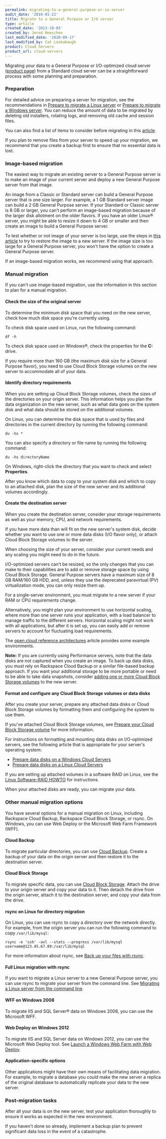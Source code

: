```yaml
---
permalink: migrating-to-a-general-purpose-or-io-server
audit_date: '2019-01-22'
title: Migrate to a General Purpose or I/O server
type: article
created_date: '2013-10-03'
created_by: Jered Heeschen
last_modified_date: '2020-09-17'
last_modified_by: Cat Lookabaugh
product: Cloud Servers
product_url: cloud-servers
---
```


Migrating your data to a General Purpose or I/O-optimized cloud server
([product page](https://www.rackspace.com/cloud/servers)) from a Standard cloud
server can be a straightforward process with some planning and preparation.

### Preparation

For detailed advice on preparing a server for migration, see the recommendations
in [Prepare to migrate a Linux server](/support/how-to/prepare-to-migrate-a-linux-server)
or [Prepare to migrate a Windows server](/support/how-to/prepare-to-migrate-a-windows-server/).
You can reduce the amount of data to be migrated by deleting old installers,
rotating logs, and removing old cache and session files.

You can also find a list of items to consider before migrating in this
[article](/support/how-to/considerations-for-migrating-to-a-general-purpose-or-io-cloud-server/).

If you plan to remove files from your server to speed up your migration, we
recommend that you create a backup first to ensure that no essential data is lost.

### Image-based migration

The easiest way to migrate an existing server to a General Purpose server is to
make an image of your current server and deploy a new General Purpose server
from that image.

An image from a Classic or Standard server can build a General Purpose server
that is one size larger. For example, a 1 GB Standard server image can build a
2 GB General Purpose server. If your Standard or Classic server is 8 GB or
larger, you can’t perform an image-based migration because of the larger disk
allotment on the older flavors. If you have an older Linux&reg; server, you might
be able to resize it down to 4 GB or smaller and then create an image to build
a General Purpose server.

To test whether or not image of your server is too large, use the steps in
[this article](/support/how-to/create-an-image-of-a-server-and-restore-a-server-from-a-saved-image)
to try to restore the image to a new server. If the image size is too
large for a General Purpose server, you won't have the option to create a General
Purpose server.

If an image-based migration works, we recommend using that approach.

### Manual migration

If you can't use image-based migration, use the information in this section to
plan for a manual migration.

#### Check the size of the original server

To determine the minimum disk space that you need on the new server, check how
much disk space you're currently using.

To check disk space used on Linux, run the following command:

    df -h

To check disk space used on Windows&reg;, check the properties for the **C:**
drive.

If you require more than 160 GB (the maximum disk size for a General Purpose
flavor), you need to use Cloud Block Storage volumes on the new server to
accommodate all of your data.

#### Identify directory requirements

When you are setting up Cloud Block Storage volumes, check the sizes of
the directories on your origin server. This information helps you plan the
data organization on the new server, such as what data goes on the system disk
and what data should be stored on the additional volumes.

On Linux, you can determine the disk space that is used by files and directories
in the current directory by running the following command:

    du -hs *

You can also specify a directory or file name by running the following command:

    du -hs directoryName

On Windows, right-click the directory that you want to check and select
**Properties**.

After you know which data to copy to your system disk and which to copy to an
attached disk, plan the size of the new server and its additional volumes
accordingly.

#### Create the destination server

When you create the destination server, consider your storage requirements as
well as your memory, CPU, and network requirements.

If you have more data than will fit on the new server's system disk, decide
whether you want to use one or more data disks (I/O flavor only), or attach
Cloud Block Storage volumes to the server.

When choosing the size of your server, consider your current needs and any
scaling you might need to do in the future.

I/O-optimized servers can't be resized, so the only changes that you can make
to their capabilities are to add or remove storage space by using Cloud Block
Storage. General Purpose servers have a maximum size of 8 GB RAM/160 GB HDD,
and, unless they use the deprecated paravirtual (PV) virtualization mode, you
can only resize them up.

For a single-server environment, you must migrate to a new server if your RAM
or CPU requirements change.

Alternatively, you might plan your environment to use horizontal scaling, where
more than one server runs your application, with a load balancer to manage
traffic to the different servers. Horizontal scaling might not work with all
applications, but after it is set up, you can easily add or remove servers to
account for fluctuating load requirements.

The [open cloud reference architectures](/support/how-to/rackspace-open-cloud-reference-architecture)
article provides some example environments.

**Note:** If you are currently using Performance servers, note that the
data disks are not captured when you create an image. To back up data disks, you
must rely on Rackspace Cloud Backup or a similar file-based backup approach.
If you want your additional storage to be more portable or need to be able to
take data snapshots, consider
[adding one or more Cloud Block Storage volumes](/support/how-to/create-and-attach-a-cloud-block-storage-volume)
to the new server.

#### Format and configure any Cloud Block Storage volumes or data disks

After you create your server, prepare any attached data disks or Cloud Block
Storage volumes by formatting them and configuring the system to use them.

If you've attached Cloud Block Storage volumes, see
[Prepare your Cloud Block Storage volume](/support/how-to/prepare-your-cloud-block-storage-volume)
for more information.

For instructions on formatting and mounting data disks on I/O-optimized
servers, see the following article that is appropriate for your server's
operating system:

- [Prepare data disks on a Windows Cloud Servers](/support/how-to/preparing-data-disks-on-windows-cloud-servers)
- [Prepare data disks on a Linux Cloud Servers](/support/how-to/preparing-data-disks-on-linux-cloud-servers)

If you are setting up attached volumes in a software RAID on Linux, see the
[Linux Software-RAID HOWTO](https://www.tldp.org/HOWTO/Software-RAID-HOWTO.html)
for instructions.

When your attached disks are ready, you can migrate your data.

### Other manual migration options

You have several options for a manual migration on Linux, including Rackspace Cloud
Backup, Rackspace Cloud Block Storage, or rsync. On Windows, you can use Web
Deploy or the Microsoft Web Farm Framework (WFF).

#### Cloud Backup

To migrate particular directories, you can use [Cloud Backup](/support/how-to/cloud-backup).
Create a backup of your data on the origin server and then restore it to the
destination server.

#### Cloud Block Storage

To migrate specific data, you can use [Cloud Block Storage](/support/how-to/cloud-block-storage-overview).
Attach the drive to your origin server and copy your data to it. Then detach the
drive from the origin server, attach it to the destination server, and copy your
data from the drive.

#### rsync on Linux for directory migration

On Linux, you can use rsync to copy a directory over the network directly. For
example, from the origin server you can run the following command to copy `/var/lib/mysql`:

    rsync -e 'ssh' -avl --stats --progress /var/lib/mysql username@123.45.67.89:/var/lib/mysql

For more information about rsync, see [Back up your files with rsync](/support/how-to/backing-up-your-files-with-rsync).

#### Full Linux migration with rsync

If you want to migrate a Linux server to a new General Purpose server, you can
use rsync to migrate your server from the command line. See
[Migrating a Linux server from the command line](/support/how-to/migrating-a-linux-server-from-the-command-line-1).

#### WFF on Windows 2008

To migrate IIS and SQL Server&reg; data on Windows 2008, you can use the Microsoft
WFF.

#### Web Deploy on Windows 2012

To migrate IIS and SQL Server data on Windows 2012, you can use the Microsoft
Web Deploy tool. See [Launch a Windows Web Farm with Web Deploy](/support/how-to/launch-a-windows-web-farm-with-web-deploy).

#### Application-specific options

Other applications might have their own means of facilitating data migration.
For example, to migrate a database you could make the new server a replica of the
original database to automatically replicate your data to the new server.

### Post-migration tasks

After all your data is on the new server, test your application thoroughly to
ensure it works as expected in the new environment.

If you haven't done so already, implement a backup plan to prevent significant
data loss in the event of a catastrophe.
